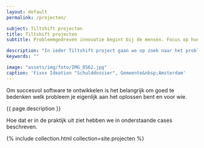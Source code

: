 ```yaml
---
layout: default
permalink: /projecten/

subject: Tiltshift projecten
title: Tiltshift projecten
subtitle: Probleemgedreven innovatie begint bij de mensen. Focus op hun probleem en laat de techniek volgen. Zo ontstaat een oplossing.

description: "In ieder Tiltshift project gaan we op zoek naar het probleem achter de software-wens, op basis van software design thinking. Een aantal stappen staan daarbij vast: discovery, ideation, development, delivery."
keywords: ""

image: "assets/img/foto/IMG_8562.jpg"
caption: 'Fixxx Ideation "Schulddossier", Gemeente&nbsp;Amsterdam'
---
```

Om succesvol software te ontwikkelen is het belangrijk om goed te bedenken welk probleem je eigenlijk aan het oplossen bent en voor wie.

{{ page.description }}

Hoe dat er in de praktijk uit ziet hebben we in onderstaande cases beschreven.

{% include collection.html collection=site.projecten %}